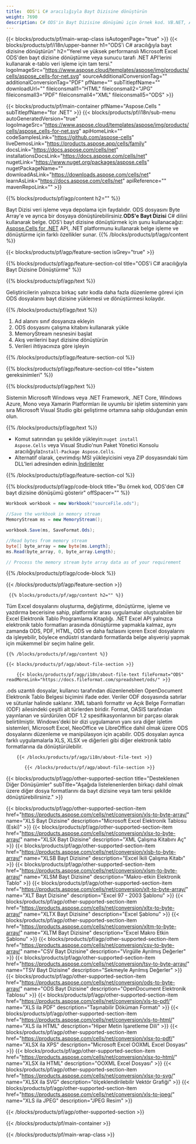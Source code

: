 ```yaml
---
title:  ODS'i C# aracılığıyla Bayt Dizisine dönüştürün
weight: 7690
description: C# ODS'in Bayt Dizisine dönüşümü için örnek kod. VB.NET, Asp.NET veya herhangi bir .NET tabanlı uygulamada Excel ODS'den Bayt Dizisine dönüşüm için bu kodu kullanın.
---
```

{{< blocks/products/pf/main-wrap-class isAutogenPage="true" >}}
{{< blocks/products/pf/i18n/upper-banner h1="ODS\'i C# aracılığıyla bayt dizisine dönüştürün" h2="Yerel ve yüksek performanslı Microsoft Excel ODS\'den bayt dizisine dönüştürme veya sunucu tarafı .NET API\'lerini kullanarak e-tablo veri işleme için tam tersi." logoImageSrc="https://www.aspose.cloud/templates/aspose/img/products/cells/aspose_cells-for-net.svg" sourceAdditionalConversionTag="" additionalConversionTag="PDF" pfName="" subTitlepfName="" downloadUrl="" fileiconsmall1="HTML" fileiconsmall2="JPG" fileiconsmall3="PDF" fileiconsmall4="XML" fileiconsmall5="ODS" >}}

{{< blocks/products/pf/main-container pfName="Aspose.Cells " subTitlepfName="for .NET" >}}
{{< blocks/products/pf/i18n/sub-menu autoGeneratedVersion="true" logoImageSrc="https://www.aspose.cloud/templates/aspose/img/products/cells/aspose_cells-for-net.svg" apiHomeLink="" codeSamplesLink="https://github.com/aspose-cells" liveDemosLink="https://products.aspose.app/cells/family" docsLink="https://docs.aspose.com/cells/net" installationsDocsLink="https://docs.aspose.com/cells/net" nugetLink="https://www.nuget.org/packages/aspose.cells" nugetPackageName="" downloadAsLink="https://downloads.aspose.com/cells/net" learnAsLink="https://docs.aspose.com/cells/net" apiReference="" mavenRepoLink="" >}}

{{% blocks/products/pf/agp/content h2="" %}}

 Bayt Dizisi veri işleme veya depolama için faydalıdır. ODS dosyasını Byte Array'e ve ayrıca bir dosyaya dönüştürebilirsiniz.**ODS'e Bayt Dizisi** C# dilini kullanarak belge. ODS'i bayt dizisine dönüştürmek için şunu kullanacağız:
 [Aspose.Cells for .NET](https://products.aspose.com/cells/net) 
 API, .NET platformunu kullanarak belge işleme ve dönüştürme için farklı özellikler sunar.
{{% /blocks/products/pf/agp/content %}}

{{< blocks/products/pf/agp/feature-section isGrey="true" >}}

{{% blocks/products/pf/agp/feature-section-col title="ODS\'i C# aracılığıyla Bayt Dizisine Dönüştürme" %}}

{{% blocks/products/pf/agp/text %}}

 Geliştiricilerin yalnızca birkaç satır kodla daha fazla düzenleme görevi için ODS dosyalarını bayt dizisine yüklemesi ve dönüştürmesi kolaydır.

{{% /blocks/products/pf/agp/text %}}

1.  Ad alanını sınıf dosyanıza ekleyin
1.  ODS dosyasını çalışma kitabını kullanarak yükle
1.  MemoryStream nesnesini başlat
1.  Akış verilerini bayt dizisine dönüştürün
1.  Verileri ihtiyacınıza göre işleyin

{{% /blocks/products/pf/agp/feature-section-col %}}

{{% blocks/products/pf/agp/feature-section-col title="sistem gereksinimleri" %}}

{{% blocks/products/pf/agp/text %}}

Sistemin Microsoft Windows veya .NET Framework, .NET Core, Windows Azure, Mono veya Xamarin Platformları ile uyumlu bir işletim sisteminin yanı sıra Microsoft Visual Studio gibi geliştirme ortamına sahip olduğundan emin olun.

{{% /blocks/products/pf/agp/text %}}

-  Komut satırından şu şekilde yükleyin:<code>nuget install Aspose.Cells</code> veya Visual Studio'nun Paket Yönetici Konsolu aracılığıyla<code>Install-Package Aspose.Cells</code>.
-  Alternatif olarak, çevrimdışı MSI yükleyicisini veya ZIP dosyasındaki tüm DLL'leri adresinden edinin.<a href="https://downloads.aspose.com/cells/net">İndirilenler</a>

{{% /blocks/products/pf/agp/feature-section-col %}}

{{% blocks/products/pf/agp/code-block title="Bu örnek kod, ODS\'den C# bayt dizisine dönüşümü gösterir" offSpacer="" %}}

```cs
Workbook workbook = new Workbook("sourceFile.ods");

//Save the workbook in memory stream
MemoryStream ms = new MemoryStream();

workbook.Save(ms, SaveFormat.Ods);

//Read bytes from memory stream
byte[] byte_array = new byte[ms.Length];
ms.Read(byte_array, 0, byte_array.Length);

// Process the memory stream byte array data as of your requirement 

```

{{% /blocks/products/pf/agp/code-block %}}

{{< /blocks/products/pf/agp/feature-section >}}

<!-- aboutfile Starts -->

      
     {{% blocks/products/pf/agp/content h2="" %}}

Tüm Excel dosyalarını oluşturma, değiştirme, dönüştürme, işleme ve yazdırma becerisine sahip, platformlar arası uygulamalar oluşturabilen bir Excel Elektronik Tablo Programlama Kitaplığı. .NET Excel API yalnızca elektronik tablo formatları arasında dönüştürme yapmakla kalmaz, aynı zamanda ODS, PDF, HTML, ODS ve daha fazlasını içeren Excel dosyalarını da işleyebilir, böylece endüstri standardı formatlarda belge alışverişi yapmak için mükemmel bir seçim haline gelir.



    {{% /blocks/products/pf/agp/content %}}

    {{< blocks/products/pf/agp/about-file-section >}}

        {{< blocks/products/pf/agp/i18n/about-file-text fileFormat="ODS" readMoreLink="https://docs.fileformat.com/spreadsheet/ods/" >}}
.ods uzantılı dosyalar, kullanıcı tarafından düzenlenebilen OpenDocument Elektronik Tablo Belgesi biçimini ifade eder. Veriler ODF dosyasında satırlar ve sütunlar halinde saklanır. XML tabanlı formattır ve Açık Belge Formatları (ODF) ailesindeki çeşitli alt türlerden biridir. Format, OASIS tarafından yayınlanan ve sürdürülen ODF 1.2 spesifikasyonlarının bir parçası olarak belirtilmiştir. Windows'deki bir dizi uygulamanın yanı sıra diğer işletim sistemleri, Microsoft Excel, NeoOffice ve LibreOffice dahil olmak üzere ODS dosyalarını düzenleme ve manipülasyon için açabilir. ODS dosyaları ayrıca farklı uygulamalarla XLS, XLSX ve diğerleri gibi diğer elektronik tablo formatlarına da dönüştürülebilir.

        {{< /blocks/products/pf/agp/i18n/about-file-text >}}

           {{< /blocks/products/pf/agp/about-file-section >}}


<!-- aboutfile Ends -->

{{< blocks/products/pf/agp/other-supported-section title="Desteklenen Diğer Dönüşümler" subTitle="Aşağıda listelenenlerden birkaçı dahil olmak üzere diğer dosya formatlarını da bayt dizisine veya tam tersi şekilde dönüştürebilirsiniz." >}}

{{< blocks/products/pf/agp/other-supported-section-item href="https://products.aspose.com/cells/net/conversion/xls-to-byte-array/" name="XLS Bayt Dizisine" description="Microsoft Excel Elektronik Tablosu (Eski)" >}} {{< blocks/products/pf/agp/other-supported-section-item href="https://products.aspose.com/cells/net/conversion/xlsx-to-byte-array/" name="XLSX Bayt Dizisine" description="XML Çalışma Kitabını Aç" >}} {{< blocks/products/pf/agp/other-supported-section-item href="https://products.aspose.com/cells/net/conversion/xlsb-to-byte-array/" name="XLSB Bayt Dizisine" description="Excel İkili Çalışma Kitabı" >}} {{< blocks/products/pf/agp/other-supported-section-item href="https://products.aspose.com/cells/net/conversion/xlsm-to-byte-array/" name="XLSM Bayt Dizisine" description="Makro-etkin Elektronik Tablo" >}} {{< blocks/products/pf/agp/other-supported-section-item href="https://products.aspose.com/cells/net/conversion/xlt-to-byte-array/" name="XLT Bayt Dizisine" description="Excel 97 - 2003 Şablonu" >}} {{< blocks/products/pf/agp/other-supported-section-item href="https://products.aspose.com/cells/net/conversion/xltx-to-byte-array/" name="XLTX Bayt Dizisine" description="Excel Şablonu" >}} {{< blocks/products/pf/agp/other-supported-section-item href="https://products.aspose.com/cells/net/conversion/xltm-to-byte-array/" name="XLTM Bayt Dizisine" description="Excel Makro Etkin Şablonu" >}} {{< blocks/products/pf/agp/other-supported-section-item href="https://products.aspose.com/cells/net/conversion/csv-to-byte-array/" name="CSV Bayt Dizisine" description="Virgülle Ayrılmış Değerler" >}} {{< blocks/products/pf/agp/other-supported-section-item href="https://products.aspose.com/cells/net/conversion/tsv-to-byte-array/" name="TSV Bayt Dizisine" description="Sekmeyle Ayrılmış Değerler" >}} {{< blocks/products/pf/agp/other-supported-section-item href="https://products.aspose.com/cells/net/conversion/ods-to-byte-array/" name="ODS Bayt Dizisine" description="OpenDocument Elektronik Tablosu" >}} {{< blocks/products/pf/agp/other-supported-section-item href="https://products.aspose.com/cells/net/conversion/xls-to-pdf/" name="XLS ila PDF" description="Taşınabilir Döküman Formatı" >}} {{< blocks/products/pf/agp/other-supported-section-item href="https://products.aspose.com/cells/net/conversion/xls-to-html/" name="XLS ila HTML" description="Hiper Metin İşaretleme Dili" >}} {{< blocks/products/pf/agp/other-supported-section-item href="https://products.aspose.com/cells/net/conversion/xlsx-to-pdf/" name="XLSX ila XPS" description="Microsoft Excel OOXML Excel Dosyası" >}} {{< blocks/products/pf/agp/other-supported-section-item href="https://products.aspose.com/cells/net/conversion/xlsx-to-html/" name="XLSX ila HTML" description="OOXML Excel Dosyası" >}} {{< blocks/products/pf/agp/other-supported-section-item href="https://products.aspose.com/cells/net/conversion/xlsx-to-svg/" name="XLSX ila SVG" description="ölçeklendirilebilir Vektör Grafiği" >}} {{< blocks/products/pf/agp/other-supported-section-item href="https://products.aspose.com/cells/net/conversion/xls-to-jpeg/" name="XLS ila JPEG" description="JPEG Resim" >}} 

{{< /blocks/products/pf/agp/other-supported-section >}}

{{< /blocks/products/pf/main-container >}}
    
{{< /blocks/products/pf/main-wrap-class >}}
